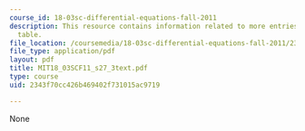 ```yaml
---
course_id: 18-03sc-differential-equations-fall-2011
description: This resource contains information related to more entries for the laplace
  table.
file_location: /coursemedia/18-03sc-differential-equations-fall-2011/2343f70cc426b469402f731015ac9719_MIT18_03SCF11_s27_3text.pdf
file_type: application/pdf
layout: pdf
title: MIT18_03SCF11_s27_3text.pdf
type: course
uid: 2343f70cc426b469402f731015ac9719

---
```

None